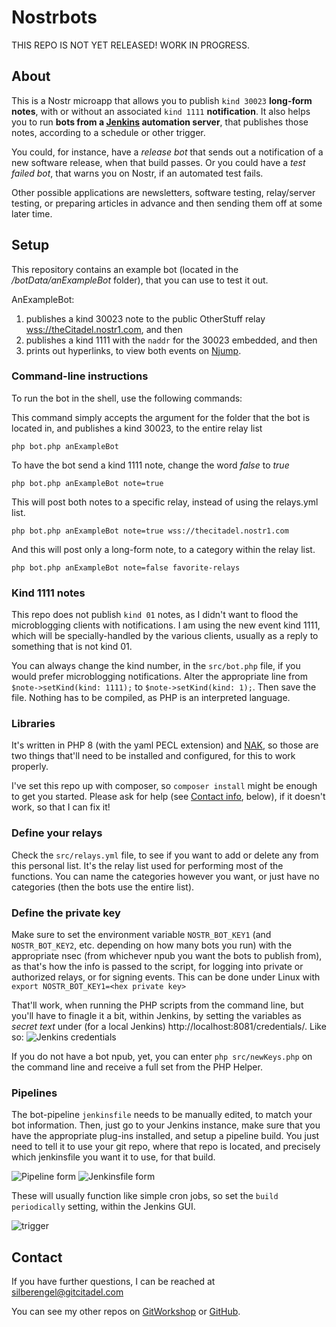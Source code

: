 # Nostrbots

THIS REPO IS NOT YET RELEASED! WORK IN PROGRESS.

## About

This is a Nostr microapp that allows you to publish `kind 30023` **long-form notes**, with or without an associated `kind 1111` **notification**. It also helps you to run **bots from a [Jenkins](https://www.jenkins.io/) automation server**, that publishes those notes, according to a schedule or other trigger.

You could, for instance, have a *release bot* that sends out a notification of a new software release, when that build passes. Or you could have a *test failed bot*, that warns you on Nostr, if an automated test fails.

Other possible applications are newsletters, software testing, relay/server testing, or preparing articles in advance and then sending them off at some later time.

## Setup

This repository contains an example bot (located in the */botData/anExampleBot* folder), that you can use to test it out. 

AnExampleBot:

1. publishes a kind 30023 note to the public OtherStuff relay [wss://theCitadel.nostr1.com](https://thecitadel.nostr1.com), and then 
2. publishes a kind 1111 with the `naddr` for the 30023 embedded, and then 
3. prints out hyperlinks, to view both events on [Njump](https://njump.me/).

### Command-line instructions

To run the bot in the shell, use the following commands:

This command simply accepts the argument for the folder that the bot is located in, and publishes a kind 30023, to the entire relay list

```
php bot.php anExampleBot
```

To have the bot send a kind 1111 note, change the word *false* to *true*

```
php bot.php anExampleBot note=true
```

This will post both notes to a specific relay, instead of using the relays.yml list.

```
php bot.php anExampleBot note=true wss://thecitadel.nostr1.com
```

And this will post only a long-form note, to a category within the relay list.

```
php bot.php anExampleBot note=false favorite-relays
```

### Kind 1111 notes

This repo does not publish `kind 01` notes, as I didn't want to flood the microblogging clients with notifications. I am using the new event kind 1111, which will be specially-handled by the various clients, usually as a reply to something that is not kind 01.

You can always change the kind number, in the `src/bot.php` file, if you would prefer microblogging notifications. Alter the appropriate line from `$note->setKind(kind: 1111);` to `$note->setKind(kind: 1);`. Then save the file. Nothing has to be compiled, as PHP is an interpreted language.

### Libraries

It's written in PHP 8 (with the yaml PECL extension) and [NAK](https://github.com/fiatjaf/nak), so those are two things that'll need to be installed and configured, for this to work properly.

I've set this repo up with composer, so `composer install` might be enough to get you started. Please ask for help (see [Contact info](##contact), below), if it doesn't work, so that I can fix it!

### Define your relays

Check the `src/relays.yml` file, to see if you want to add or delete any from this personal list. It's the relay list used for performing most of the functions. You can name the categories however you want, or just have no categories (then the bots use the entire list).

### Define the private key

Make sure to set the environment variable `NOSTR_BOT_KEY1` (and `NOSTR_BOT_KEY2`, etc. depending on how many bots you run) with the appropriate nsec (from whichever npub you want the bots to publish from), as that's how the info is passed to the script, for logging into private or authorized relays, or for signing events.
This can be done under Linux with `export NOSTR_BOT_KEY1=<hex private key>`

That'll work, when running the PHP scripts from the command line, but you'll have to finagle it a bit, within Jenkins, by setting the variables as _secret text_ under (for a local Jenkins) http://localhost:8081/credentials/. Like so:
![Jenkins credentials](https://i.nostr.build/4I6nT1rva3lcmaPK.png)

If you do not have a bot npub, yet, you can enter `php src/newKeys.php` on the command line and receive a full set from the PHP Helper.

### Pipelines

The bot-pipeline `jenkinsfile` needs to be manually edited, to match your bot information. Then, just go to your Jenkins instance, make sure that you have the appropriate plug-ins installed, and setup a pipeline build. You just need to tell it to use your git repo, where that repo is located, and precisely which jenkinsfile you want it to use, for that build.

![Pipeline form](https://i.nostr.build/NPzpd87V6246PSxw.png)
![Jenkinsfile form](https://i.nostr.build/diCcUHWNBtqvgDuO.png)

These will usually function like simple cron jobs, so set the `build periodically` setting, within the Jenkins GUI.

![trigger](https://i.nostr.build/lfSR00ng8qTZs2WA.png)

## Contact

If you have further questions, I can be reached at silberengel@gitcitadel.com

You can see my other repos on [GitWorkshop](https://gitworkshop.dev/p/npub1l5sga6xg72phsz5422ykujprejwud075ggrr3z2hwyrfgr7eylqstegx9z) or [GitHub](https://github.com/SilberWitch).
